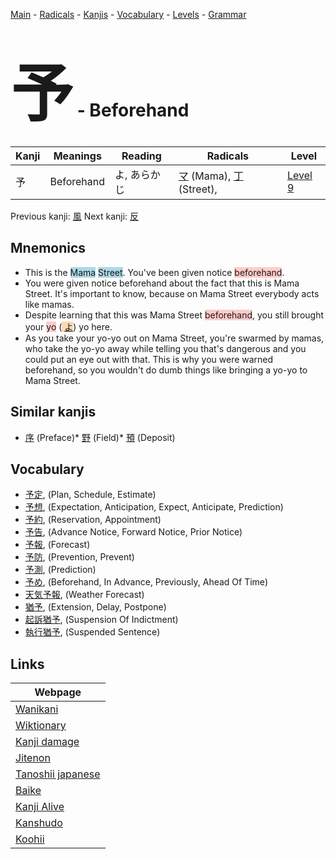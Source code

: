 <style> bigfont {font-size: 100px}</style>
[Main](../index.md) -
[Radicals](../radicals.md) -
[Kanjis](../kanjis.md) -
[Vocabulary](../vocabulary.md) -
[Levels](../levels.md) -
[Grammar](../grammar.md)
# <bigfont> 予</bigfont> - Beforehand 

| Kanji | Meanings | Reading | Radicals | Level |
| --- | --- | --- | --- | --- |
| 予 | Beforehand | よ, あらかじ | [マ](../radicals/マ.md) (Mama), [丁](../radicals/丁.md) (Street),  | [Level 9](../levels/wk_level9.md) |

Previous kanji: [風](風.md) Next kanji: [反](反.md) 

## Mnemonics
 * This is the <span style="background-color:#ADD8E6"> Mama</span> <span style="background-color:#ADD8E6"> Street</span>. You've been given notice <span style="background-color:#ffcccb"> beforehand</span>.
* You were given notice beforehand about the fact that this is Mama Street. It's important to know, because on Mama Street everybody acts like mamas.
* Despite learning that this was Mama Street <span style="background-color:#ffcccb"> beforehand</span>, you still brought your <span style="background-color:#ffcccb"> yo</span> (<span style="background-color:#fed8b1"> [よ](https://jisho.org/search/よ)</span>) yo here.
* As you take your yo-yo out on Mama Street, you're swarmed by mamas, who take the yo-yo away while telling you that's dangerous and you could put an eye out with that. This is why you were warned beforehand, so you wouldn't do dumb things like bringing a yo-yo to Mama Street.


## Similar kanjis
 * [序](序.md) (Preface)* [野](野.md) (Field)* [預](預.md) (Deposit)


## Vocabulary
 * [予定](../vocabulary/予.md), (Plan, Schedule, Estimate)
* [予想](../vocabulary/予.md), (Expectation, Anticipation, Expect, Anticipate, Prediction)
* [予約](../vocabulary/予.md), (Reservation, Appointment)
* [予告](../vocabulary/予.md), (Advance Notice, Forward Notice, Prior Notice)
* [予報](../vocabulary/予.md), (Forecast)
* [予防](../vocabulary/予.md), (Prevention, Prevent)
* [予測](../vocabulary/予.md), (Prediction)
* [予め](../vocabulary/予.md), (Beforehand, In Advance, Previously, Ahead Of Time)
* [天気予報](../vocabulary/予.md), (Weather Forecast)
* [猶予](../vocabulary/予.md), (Extension, Delay, Postpone)
* [起訴猶予](../vocabulary/予.md), (Suspension Of Indictment)
* [執行猶予](../vocabulary/予.md), (Suspended Sentence)



## Links 

| Webpage |
| --- |
| [Wanikani          ](https://www.wanikani.com/kanji/予) |
| [Wiktionary        ](https://en.wiktionary.org/wiki/予) |
| [Kanji damage      ](http://www.kanjidamage.com/kanji/search?utf8=✓&q=予) |
| [Jitenon           ](https://jitenon.com/kanji/予) |
| [Tanoshii japanese ](https://www.tanoshiijapanese.com/dictionary/kanji.cfm?k=予) |
| [Baike             ](https://baike.baidu.com/item/予) |
| [Kanji Alive       ](https://app.kanjialive.com/予) |
| [Kanshudo          ](https://www.kanshudo.com/searchmn?q=予) |
| [Koohii            ](https://kanji.koohii.com/study/kanji/予) |

